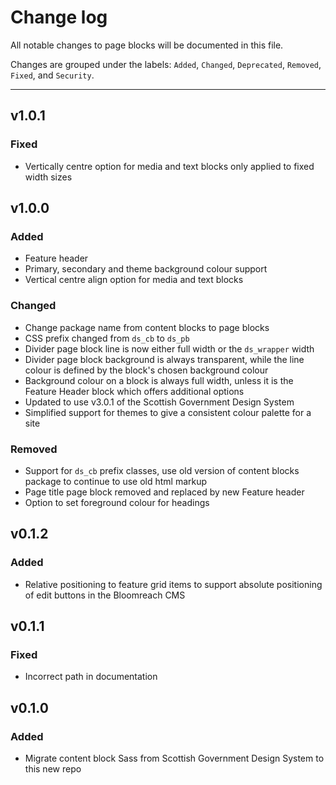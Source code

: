 # Change log

All notable changes to page blocks will be documented in this file.

Changes are grouped under the labels: `Added`, `Changed`, `Deprecated`, 
`Removed`, `Fixed`, and `Security`.

---
## v1.0.1
### Fixed
- Vertically centre option for media and text blocks only applied to fixed width sizes

## v1.0.0
### Added
- Feature header
- Primary, secondary and theme background colour support
- Vertical centre align option for media and text blocks
### Changed
- Change package name from content blocks to page blocks
- CSS prefix changed from `ds_cb` to `ds_pb`
- Divider page block line is now either full width or the `ds_wrapper` width
- Divider page block background is always transparent, while the line colour is defined by the block's chosen background colour
- Background colour on a block is always full width, unless it is the Feature Header block which offers additional options
- Updated to use v3.0.1 of the Scottish Government Design System
- Simplified support for themes to give a consistent colour palette for a site
### Removed
- Support for `ds_cb` prefix classes, use old version of content blocks package to continue to use old html markup
- Page title page block removed and replaced by new Feature header
- Option to set foreground colour for headings

## v0.1.2
### Added
- Relative positioning to feature grid items to support absolute positioning of edit buttons in the Bloomreach CMS

## v0.1.1
### Fixed
- Incorrect path in documentation

## v0.1.0
### Added
- Migrate content block Sass from Scottish Government Design System to this new repo